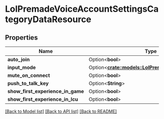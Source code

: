 # LolPremadeVoiceAccountSettingsCategoryDataResource

## Properties

Name | Type | Description | Notes
------------ | ------------- | ------------- | -------------
**auto_join** | Option<**bool**> |  | [optional]
**input_mode** | Option<[**crate::models::LolPremadeVoiceInputMode**](LolPremadeVoiceInputMode.md)> |  | [optional]
**mute_on_connect** | Option<**bool**> |  | [optional]
**push_to_talk_key** | Option<**String**> |  | [optional]
**show_first_experience_in_game** | Option<**bool**> |  | [optional]
**show_first_experience_in_lcu** | Option<**bool**> |  | [optional]

[[Back to Model list]](../README.md#documentation-for-models) [[Back to API list]](../README.md#documentation-for-api-endpoints) [[Back to README]](../README.md)


